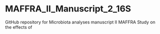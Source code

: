 # MAFFRA_II_Manuscript_2_16S
GitHub repository for Microbiota analyses manuscript II MAFFRA
Study on the effects of 
